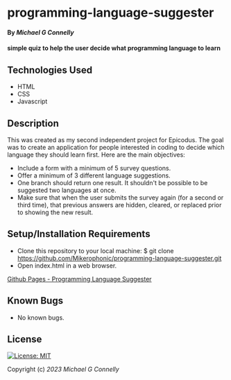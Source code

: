 # programming-language-suggester

#### By _**Michael G Connelly**_

#### simple quiz to help the user decide what programming language to learn

## Technologies Used

* HTML
* CSS
* Javascript

## Description

This was created as my second independent project for Epicodus. The goal was to create an application for people interested in coding to decide which language they should learn first. Here are the main objectives:
* Include a form with a minimum of 5 survey questions.
* Offer a minimum of 3 different language suggestions.
* One branch should return one result. It shouldn't be possible to be suggested two languages at once.
* Make sure that when the user submits the survey again (for a second or third time), that previous answers are hidden, cleared, or replaced prior to showing the new result.

## Setup/Installation Requirements

* Clone this repository to your local machine: $ git clone https://github.com/Mikerophonic/programming-language-suggester.git
* Open index.html in a web browser.

[Github Pages - Programming Language Suggester](https://mikerophonic.github.io/programming-language-suggester)

## Known Bugs

* No known bugs.

## License


[![License: MIT](https://img.shields.io/badge/License-MIT-yellow.svg)](https://opensource.org/licenses/MIT)


Copyright (c) _2023_ _Michael G Connelly_

